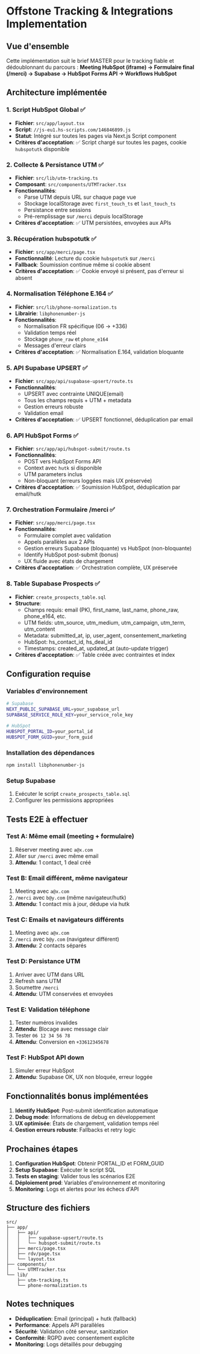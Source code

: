 # Offstone Tracking & Integrations Implementation

## Vue d'ensemble

Cette implémentation suit le brief MASTER pour le tracking fiable et dédoublonnant du parcours :
**Meeting HubSpot (iframe) → Formulaire final (/merci) → Supabase → HubSpot Forms API → Workflows HubSpot**

## Architecture implémentée

### 1. Script HubSpot Global ✅
- **Fichier**: `src/app/layout.tsx`
- **Script**: `//js-eu1.hs-scripts.com/146846899.js`
- **Statut**: Intégré sur toutes les pages via Next.js Script component
- **Critères d'acceptation**: ✅ Script chargé sur toutes les pages, cookie `hubspotutk` disponible

### 2. Collecte & Persistance UTM ✅
- **Fichier**: `src/lib/utm-tracking.ts`
- **Composant**: `src/components/UTMTracker.tsx`
- **Fonctionnalités**:
  - Parse UTM depuis URL sur chaque page vue
  - Stockage localStorage avec `first_touch_ts` et `last_touch_ts`
  - Persistance entre sessions
  - Pré-remplissage sur `/merci` depuis localStorage
- **Critères d'acceptation**: ✅ UTM persistées, envoyées aux APIs

### 3. Récupération hubspotutk ✅
- **Fichier**: `src/app/merci/page.tsx`
- **Fonctionnalité**: Lecture du cookie `hubspotutk` sur `/merci`
- **Fallback**: Soumission continue même si cookie absent
- **Critères d'acceptation**: ✅ Cookie envoyé si présent, pas d'erreur si absent

### 4. Normalisation Téléphone E.164 ✅
- **Fichier**: `src/lib/phone-normalization.ts`
- **Librairie**: `libphonenumber-js`
- **Fonctionnalités**:
  - Normalisation FR spécifique (06 → +336)
  - Validation temps réel
  - Stockage `phone_raw` et `phone_e164`
  - Messages d'erreur clairs
- **Critères d'acceptation**: ✅ Normalisation E.164, validation bloquante

### 5. API Supabase UPSERT ✅
- **Fichier**: `src/app/api/supabase-upsert/route.ts`
- **Fonctionnalités**:
  - UPSERT avec contrainte UNIQUE(email)
  - Tous les champs requis + UTM + metadata
  - Gestion erreurs robuste
  - Validation email
- **Critères d'acceptation**: ✅ UPSERT fonctionnel, déduplication par email

### 6. API HubSpot Forms ✅
- **Fichier**: `src/app/api/hubspot-submit/route.ts`
- **Fonctionnalités**:
  - POST vers HubSpot Forms API
  - Context avec `hutk` si disponible
  - UTM parameters inclus
  - Non-bloquant (erreurs loggées mais UX préservée)
- **Critères d'acceptation**: ✅ Soumission HubSpot, déduplication par email/hutk

### 7. Orchestration Formulaire /merci ✅
- **Fichier**: `src/app/merci/page.tsx`
- **Fonctionnalités**:
  - Formulaire complet avec validation
  - Appels parallèles aux 2 APIs
  - Gestion erreurs Supabase (bloquante) vs HubSpot (non-bloquante)
  - Identify HubSpot post-submit (bonus)
  - UX fluide avec états de chargement
- **Critères d'acceptation**: ✅ Orchestration complète, UX préservée

### 8. Table Supabase Prospects ✅
- **Fichier**: `create_prospects_table.sql`
- **Structure**:
  - Champs requis: email (PK), first_name, last_name, phone_raw, phone_e164, etc.
  - UTM fields: utm_source, utm_medium, utm_campaign, utm_term, utm_content
  - Metadata: submitted_at, ip, user_agent, consentement_marketing
  - HubSpot: hs_contact_id, hs_deal_id
  - Timestamps: created_at, updated_at (auto-update trigger)
- **Critères d'acceptation**: ✅ Table créée avec contraintes et index

## Configuration requise

### Variables d'environnement
```bash
# Supabase
NEXT_PUBLIC_SUPABASE_URL=your_supabase_url
SUPABASE_SERVICE_ROLE_KEY=your_service_role_key

# HubSpot
HUBSPOT_PORTAL_ID=your_portal_id
HUBSPOT_FORM_GUID=your_form_guid
```

### Installation des dépendances
```bash
npm install libphonenumber-js
```

### Setup Supabase
1. Exécuter le script `create_prospects_table.sql`
2. Configurer les permissions appropriées

## Tests E2E à effectuer

### Test A: Même email (meeting + formulaire)
1. Réserver meeting avec `a@x.com`
2. Aller sur `/merci` avec même email
3. **Attendu**: 1 contact, 1 deal créé

### Test B: Email différent, même navigateur
1. Meeting avec `a@x.com`
2. `/merci` avec `b@y.com` (même navigateur/hutk)
3. **Attendu**: 1 contact mis à jour, dédupe via hutk

### Test C: Emails et navigateurs différents
1. Meeting avec `a@x.com`
2. `/merci` avec `b@y.com` (navigateur différent)
3. **Attendu**: 2 contacts séparés

### Test D: Persistance UTM
1. Arriver avec UTM dans URL
2. Refresh sans UTM
3. Soumettre `/merci`
4. **Attendu**: UTM conservées et envoyées

### Test E: Validation téléphone
1. Tester numéros invalides
2. **Attendu**: Blocage avec message clair
3. Tester `06 12 34 56 78`
4. **Attendu**: Conversion en `+33612345678`

### Test F: HubSpot API down
1. Simuler erreur HubSpot
2. **Attendu**: Supabase OK, UX non bloquée, erreur loggée

## Fonctionnalités bonus implémentées

1. **Identify HubSpot**: Post-submit identification automatique
2. **Debug mode**: Informations de debug en développement
3. **UX optimisée**: États de chargement, validation temps réel
4. **Gestion erreurs robuste**: Fallbacks et retry logic

## Prochaines étapes

1. **Configuration HubSpot**: Obtenir PORTAL_ID et FORM_GUID
2. **Setup Supabase**: Exécuter le script SQL
3. **Tests en staging**: Valider tous les scénarios E2E
4. **Déploiement prod**: Variables d'environnement et monitoring
5. **Monitoring**: Logs et alertes pour les échecs d'API

## Structure des fichiers

```
src/
├── app/
│   ├── api/
│   │   ├── supabase-upsert/route.ts
│   │   └── hubspot-submit/route.ts
│   ├── merci/page.tsx
│   ├── rdv/page.tsx
│   └── layout.tsx
├── components/
│   └── UTMTracker.tsx
└── lib/
    ├── utm-tracking.ts
    └── phone-normalization.ts
```

## Notes techniques

- **Déduplication**: Email (principal) + hutk (fallback)
- **Performance**: Appels API parallèles
- **Sécurité**: Validation côté serveur, sanitization
- **Conformité**: RGPD avec consentement explicite
- **Monitoring**: Logs détaillés pour debugging



























